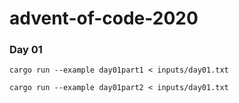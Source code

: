 advent-of-code-2020
===================

### Day 01

`cargo run --example day01part1 < inputs/day01.txt`

`cargo run --example day01part2 < inputs/day01.txt`

